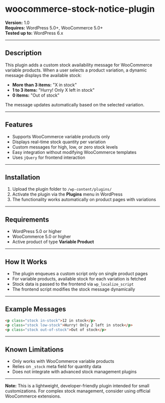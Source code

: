 # woocommerce-stock-notice-plugin

**Version:** 1.0\
**Requires:** WordPress 5.0+, WooCommerce 5.0+\
**Tested up to:** WordPress 6.x

---

## Description

This plugin adds a custom stock availability message for WooCommerce variable products. When a user selects a product variation, a dynamic message displays the available stock:

- **More than 3 items:** "X in stock"
- **1 to 3 items:** "Hurry! Only X left in stock"
- **0 items:** "Out of stock"

The message updates automatically based on the selected variation.

---

## Features

- Supports WooCommerce variable products only
- Displays real-time stock quantity per variation
- Custom messages for high, low, or zero stock levels
- Easy integration without modifying WooCommerce templates
- Uses `jQuery` for frontend interaction

---

## Installation

1. Upload the plugin folder to `/wp-content/plugins/`
2. Activate the plugin via the **Plugins** menu in WordPress
3. The functionality works automatically on product pages with variations

---

## Requirements

- WordPress 5.0 or higher
- WooCommerce 5.0 or higher
- Active product of type **Variable Product**

---

## How It Works

- The plugin enqueues a custom script only on single product pages
- For variable products, available stock for each variation is fetched
- Stock data is passed to the frontend via `wp_localize_script`
- The frontend script modifies the stock message dynamically

---

## Example Messages

```html
<p class="stock in-stock">12 in stock</p>
<p class="stock low-stock">Hurry! Only 2 left in stock</p>
<p class="stock out-of-stock">Out of stock</p>
```

---

## Known Limitations

- Only works with WooCommerce variable products
- Relies on `_stock` meta field for quantity data
- Does not integrate with advanced stock management plugins

---

**Note:** This is a lightweight, developer-friendly plugin intended for small customizations. For complex stock management, consider using official WooCommerce extensions.
